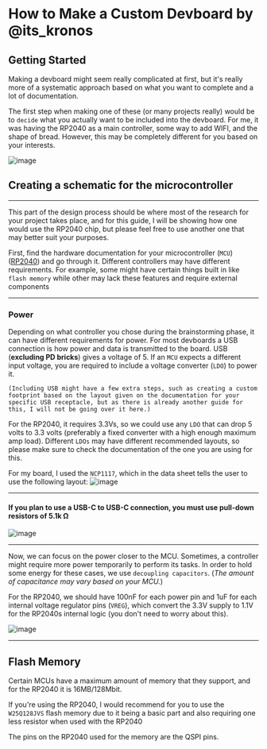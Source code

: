 # How to Make a Custom Devboard by @its_kronos
## Getting Started
Making a devboard might seem really complicated at first, but it's really more of a systematic approach based on what you want to complete and a lot of documentation.

The first step when making one of these (or many projects really) would be to `decide` what you actually want to be included into the devboard. 
For me, it was having the RP2040 as a main controller, some way to add WIFI, and the shape of bread. However, this may be completely different for you based on your interests.

![image](https://github.com/user-attachments/assets/00234edf-2cf8-4f03-ba1b-dbf3fa276d63)

## Creating a schematic for the microcontroller
---
This part of the design process should be where most of the research for your project takes place, and for this guide, 
I will be showing how one would use the RP2040 chip, but please feel free to use another one that may better suit your purposes.

First, find the hardware documentation for your microcontroller (`MCU`) ([RP2040](https://datasheets.raspberrypi.com/rp2040/hardware-design-with-rp2040.pdf)) and go through it. 
Different controllers may have different requirements. For example, some might have certain things built in like `flash memory` while other may lack these features and require external components

---
### Power
Depending on what controller you chose during the brainstorming phase, it can have different requirements for power. For most devboards a USB connection is how power and data is transmitted to the board. 
USB (**excluding PD bricks**) gives a voltage of 5. If an `MCU` expects a different input voltage, you are required to include a voltage converter (`LDO`) to power it. 

`(Including USB might have a few extra steps, such as creating a custom footprint based on the layout given on the documentation for your specific USB receptacle, but as there is already another guide for this, I will not be going over it here.)`



For the RP2040, it requires 3.3Vs, so we could use any `LDO` that can drop 5 volts to 3.3 volts (preferably a fixed converter with a high enough maximum amp load). 
Different `LDOs` may have different recommended layouts, so please make sure to check the documentation of the one you are using for this. 

For my board, I used the `NCP1117`, which in the data sheet tells the user to use the following layout:
![image](https://github.com/user-attachments/assets/8f3375d9-2d86-43d2-93d2-58f1b2a6d4d1)

---
#### If you plan to use a USB-C to USB-C connection, you must use pull-down resistors of 5.1k Ω
![image](https://github.com/user-attachments/assets/70a32756-9c88-4263-8b58-4d60f0160d30)

---
Now, we can focus on the power closer to the MCU. Sometimes, a controller might require more power temporarily to perform its tasks. 
In order to hold some energy for these cases, we use `decoupling capacitors`. (*The amount of capacitance may vary based on your MCU.*)

For the RP2040, we should have 100nF for each power pin and 1uF for each internal voltage regulator pins (`VREG`), which convert the 3.3V supply to 1.1V for the RP2040s internal logic (you don't need to worry about this).

![image](https://github.com/user-attachments/assets/01b3fa7d-8472-4d89-8789-fb4809d10f91)

---
## Flash Memory

Certain MCUs have a maximum amount of memory that they support, and for the RP2040 it is 16MB/128Mbit. 

If you're using the RP2040, I would recommend for you to use the `W25Q128JVS` flash memory due to it being a basic part and also requiring one less resistor when used with the RP2040

The pins on the RP2040 used for the memory are the QSPI pins. 

